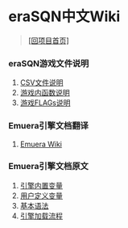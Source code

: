 ﻿# eraSQN中文Wiki

> [\[回项目首页\]](https://github.com/chinanoahli/eraSQN-to-chs)

### eraSQN游戏文件说明

1. [CSV文件说明](/Wiki/erasqn_wiki/csv)
2. [游戏内函数说明](/Wiki/erasqn_wiki/function)
3. [游戏FLAGs说明](/Wiki/erasqn_wiki/variable)

### Emuera引擎文档翻译

1. [Emuera Wiki](/Wiki/emuera_wiki/README.md)

### Emuera引擎文档原文

1. [引擎内置变量](https://osdn.net/projects/emuera/wiki/exvar)
2. [用户定义变量](https://osdn.net/projects/emuera/wiki/UserVars)
3. [基本语法](https://osdn.net/projects/emuera/wiki/excom)
4. [引擎加载流程](https://osdn.net/projects/emuera/wiki/flow)
